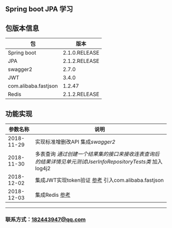 ## Spring boot JPA 学习

## 包版本信息 
包 | 版本
------- |  ----
Spring boot|  2.1.0.RELEASE  
JPA |  2.1.2.RELEASE  
swagger2 | 2.7.0
JWT | 3.4.0
com.alibaba.fastjson | 1.2.47
Redis | 2.1.2.RELEASE  
## 功能实现
参数名称 | 说明
------- |  ----
2018-11-29 | 实现标准增删改API 集成*swagger2*
2018-11-30 | 多表查询 *通过创建一个结果集的接口来接收连表查询后的结果详情见单元测试UserInfoRepositoryTests类* 加入log4j2
2018-12-02 | 集成JWT实现token验证 [参考](https://www.jianshu.com/p/e88d3f8151db)  引入com.alibaba.fastjson
2018-12-03 | 集成Redis [参考](https://www.jianshu.com/p/19628db2e7ef)
***
### 联系方式：182443947@qq.com 
